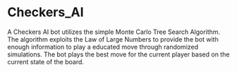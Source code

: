 # Checkers_AI
 A Checkers AI bot utilizes the simple Monte Carlo Tree Search Algorithm. The algorithm exploits the Law of Large Numbers to provide the bot with enough information to play a educated move through randomized simulations. The bot plays the best move for the current player based on the current state of the board.
